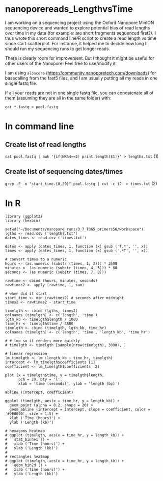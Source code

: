 # nanoporereads_LengthvsTime

I am working on a sequencing project using the Oxford Nanopore MinION sequencing device and wanted to explore potential bias of read lengths over time in my data (for example: are short fragments sequenced first?). I thus wrote this short command line/R script to create a read length vs time since start scatterplot. For instance, it helped me to decide how long I should run my sequencing runs to get longer reads.

There is clearly room for improvement. But I thought it might be useful for other users of the Nanopore! Feel free to use/modify it.

I am using `albacore` (https://community.nanoporetech.com/downloads) for basecalling from the fast5 files, and I am usually putting all my reads in one single fastq file.

If all your reads are not in one single fastq file, you can concatenate all of them (assuming they are all in the same folder) with:

`cat *.fastq > pool.fastq`

# In command line
## Create list of read lengths
`cat pool.fastq | awk '{if(NR%4==2) print length($1)}' > lengths.txt` (1)

## Create list of sequencing dates/times
`grep -E -o "start_time.{0,20}" pool.fastq | cut -c 12- > times.txt` (2)

# In R
```
library (ggplot2)
library (hexbin)

setwd("~/Documents/nanopore_runs/3_7_TD65_primers56/workspace")
lgths <- read.csv ('lengths.txt')
dates_times <- read.csv ('times.txt')

dates <- apply (dates_times, 1, function (x) gsub ('T.*', '', x))
times <- apply (dates_times, 1, function (x) gsub ('.*T', '', x))

# convert times to a numeric
hours <- (as.numeric (substr (times, 1, 2))) * 3600
minutes <- (as.numeric (substr (times, 4, 5))) * 60
seconds <- (as.numeric (substr (times, 7, 8)))

rawtime <- cbind (hours, minutes, seconds)
rawtimes2 <- apply (rawtime, 1, sum)

# when did it start
start_time <- min (rawtimes2) # seconds after midnight
times2 <- rawtimes2 - start_time

timelgth <- cbind (lgths, times2)
colnames (timelgth) <- c('length', 'time')
lgth_kb <- timelgth$length / 1000
time_hr <- timelgth$time / 3600
timelgth <- cbind (timelgth, lgth_kb, time_hr)
colnames (timelgth) <- c('length', 'time', 'length_kb', 'time_hr')

# # tmp so it renders more quickly
# timelgth <- timelgth [sample(nrow(timelgth), 3000), ]

# linear regression
lm_timelgth <- lm (length_kb ~ time_hr, timelgth)
intercept <- lm_timelgth$coefficients [1]
coefficient <- lm_timelgth$coefficients [2]

plot (x = timelgth$time, y = timelgth$length, 
      pch = 20, bty = 'l',
      xlab = 'time (seconds)', ylab = 'length (bp)')

abline (intercept, coefficient)

ggplot (timelgth, aes(x = time_hr, y = length_kb)) + 
  geom_point (alpha = 0.2, shape = 20) +
  geom_abline (intercept = intercept, slope = coefficient, color = '#9E0000', size = 1.5) +
  xlab ('Time (hours)') +
  ylab ('Length (kb)')

# hexagons heatmap
# ggplot (timelgth, aes(x = time_hr, y = length_kb)) + 
#   stat_binhex () +
#   xlab ('Time (hours)') +
#   ylab ('Length (kb)')
# 
# rectangles heatmap
# ggplot (timelgth, aes(x = time_hr, y = length_kb)) +
#   geom_bin2d () +
#   xlab ('Time (hours)') +
#   ylab ('Length (kb)')
```
